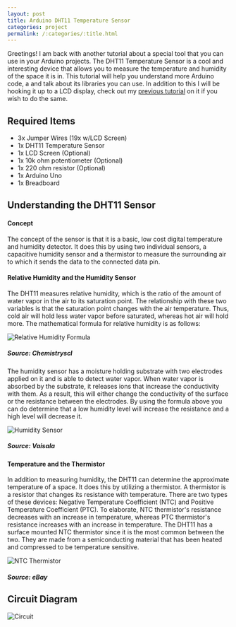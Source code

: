 ```yaml
---
layout: post
title: Arduino DHT11 Temperature Sensor
categories: project
permalink: /:categories/:title.html
---
```


Greetings! I am back with another tutorial about a special tool that you can use in your Arduino projects. The DHT11 Temperature Sensor is a cool and interesting device that allows you to measure the temperature and humidity of the space it is in. This tutorial will help you understand more Arduino code, a and talk about its libraries you can use. In addition to this I will be hooking it up to a LCD display, check out my [previous tutorial](https://ritishpaul.github.io/ritish_blog/project/Arduino-LCD-Display.html) on it if you wish to do the same.

## Required Items
- 3x Jumper Wires (19x w/LCD Screen)
- 1x DHT11 Temperature Sensor
- 1x LCD Screen (Optional)
- 1x 10k ohm potentiometer (Optional)
- 1x 220 ohm resistor (Optional)
- 1x Arduino Uno
- 1x Breadboard

## Understanding the DHT11 Sensor

#### Concept

The concept of the sensor is that it is a basic, low cost digital temperature and humidity detector. It does this by using two individual sensors, a capacitive humidity sensor and a thermistor to measure the surrounding air to which it sends the data to the connected data pin.

#### Relative Humidity and the Humidity Sensor

The DHT11 measures relative humidity, which is the ratio of the amount of water vapor in the air to its saturation point. The relationship with these two variables is that the saturation point  changes with the air temperature. Thus, cold air will hold less water vapor before saturated, whereas hot air will hold more. The mathematical formula for relative humidity is as follows:

![Relative Humidity Formula](/ritish_blog/images/relativehumidityformula.jpg)
##### Source: Chemistryscl

The humidity sensor has a moisture holding substrate with two electrodes applied on it and is able to detect water vapor. When water vapor is absorbed by the substrate, it releases ions that increase the conductivity with them. As a result, this will either change the conductivity of the surface or the resistance between the electrodes. By using the formula above you can do determine that a low humidity level will increase the resistance and a high level will decrease it.

![Humidity Sensor](/ritish_blog/images/humiditysensor.jpg)
##### Source: Vaisala

#### Temperature and the Thermistor

In addition to measuring humidity, the DHT11 can determine the approximate temperature of a space. It does this by utilizing a thermistor. A thermistor is a resistor that changes its resistance with temperature. There are two types of these devices: Negative Temperature Coefficient (NTC) and Positive Temperature Coefficient (PTC). To elaborate, NTC thermistor's resistance decreases with an increase in temperature, whereas PTC thermistor's resistance increases with an increase in temperature. The DHT11 has a surface mounted NTC thermistor since it is the most common between the two. They are made from a semiconducting material that has been heated and compressed to be temperature sensitive.

![NTC Thermistor](/ritish_blog/images/ntcthermistor.jpg)
##### Source: eBay

## Circuit Diagram

![Circuit](/ritish_blog/images/circuitdht.jpg)
